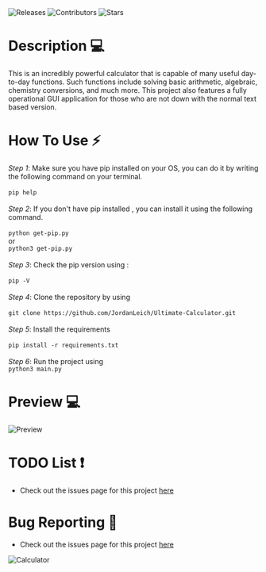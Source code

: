 <a style="text-decoration:none" href="https://github.com/JordanLeich/Ultimate-Calculator/releases">
    <img src="https://img.shields.io/github/release/JordanLeich/Ultimate-Calculator.svg?style=flat-square" alt="Releases" />
  </a>
<a style="text-decoration:none" href="https://github.com/JordanLeich/Ultimate-Calculator/contributors/">
    <img src="https://img.shields.io/github/contributors/JordanLeich/Ultimate-Calculator?style=flat-square" alt="Contributors" />
  </a>
  <a style="text-decoration:none" href="https://github.com/JordanLeich/Ultimate-Calculator/stargazers">
    <img src="https://img.shields.io/github/stars/JordanLeich/Ultimate-Calculator.svg?style=flat-square" alt="Stars" />
  </a>

# Description 💻
This is an incredibly powerful calculator that is capable of many useful day-to-day functions. Such functions include solving basic arithmetic, algebraic, chemistry conversions, and much more. This project also features a fully operational GUI application for those who are not down with the normal text based version.

# How To Use ⚡
  *Step 1*:
    Make sure you have pip installed on your OS, you can do it by writing the following command on your terminal.<br/><br/>
    ```
    pip help
    ```<br/><br/>
   *Step 2*:
    If you don't have pip installed , you can install it using the following command.<br/><br/>
    ```
    python get-pip.py
    ```
    <br/>or <br/>
    ```
    python3 get-pip.py
    ```<br/><br/>
   *Step 3*:
    Check the pip version using :<br/><br/>
    ```
    pip -V
    ```<br/><br/>
    *Step 4*:
      Clone the repository by using <br/><br/>
      ```
      git clone https://github.com/JordanLeich/Ultimate-Calculator.git
      ```<br/><br/>
     *Step 5*:
      Install the requirements<br/><br/>
      ```
      pip install -r requirements.txt
      ```<br/><br/>
     *Step 6*:
      Run the project using<br/>
      ```
      python3 main.py
      ```

# Preview 💻
![Preview](images/textbaseddemo.gif "Preview")
      
# TODO List ❗ 
- Check out the issues page for this project [here](https://github.com/JordanLeich/Ultimate-Calculator/issues/1)

# Bug Reporting 🐞
- Check out the issues page for this project [here](https://github.com/JordanLeich/Ultimate-Calculator/issues/7)

![Calculator](images/gif.gif "Calculator")
